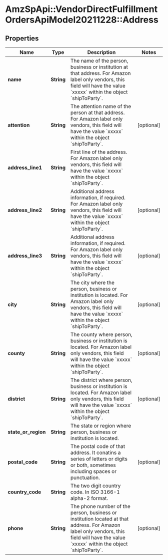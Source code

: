 # AmzSpApi::VendorDirectFulfillmentOrdersApiModel20211228::Address

## Properties
Name | Type | Description | Notes
------------ | ------------- | ------------- | -------------
**name** | **String** | The name of the person, business or institution at that address. For Amazon label only vendors, this field will have the value &#x60;xxxxx&#x60; within the object &#x60;shipToParty&#x60;. | 
**attention** | **String** | The attention name of the person at that address. For Amazon label only vendors, this field will have the value &#x60;xxxxx&#x60; within the object &#x60;shipToParty&#x60;. | [optional] 
**address_line1** | **String** | First line of the address. For Amazon label only vendors, this field will have the value &#x60;xxxxx&#x60; within the object &#x60;shipToParty&#x60;. | 
**address_line2** | **String** | Additional address information, if required. For Amazon label only vendors, this field will have the value &#x60;xxxxx&#x60; within the object &#x60;shipToParty&#x60;. | [optional] 
**address_line3** | **String** | Additional address information, if required. For Amazon label only vendors, this field will have the value &#x60;xxxxx&#x60; within the object &#x60;shipToParty&#x60;. | [optional] 
**city** | **String** | The city where the person, business or institution is located. For Amazon label only vendors, this field will have the value &#x60;xxxxx&#x60; within the object &#x60;shipToParty&#x60;. | [optional] 
**county** | **String** | The county where person, business or institution is located. For Amazon label only vendors, this field will have the value &#x60;xxxxx&#x60; within the object &#x60;shipToParty&#x60;. | [optional] 
**district** | **String** | The district where person, business or institution is located. For Amazon label only vendors, this field will have the value &#x60;xxxxx&#x60; within the object &#x60;shipToParty&#x60;. | [optional] 
**state_or_region** | **String** | The state or region where person, business or institution is located. | 
**postal_code** | **String** | The postal code of that address. It conatins a series of letters or digits or both, sometimes including spaces or punctuation. | [optional] 
**country_code** | **String** | The two digit country code. In ISO 3166-1 alpha-2 format. | 
**phone** | **String** | The phone number of the person, business or institution located at that address. For Amazon label only vendors, this field will have the value &#x60;xxxxx&#x60; within the object &#x60;shipToParty&#x60;. | [optional] 

